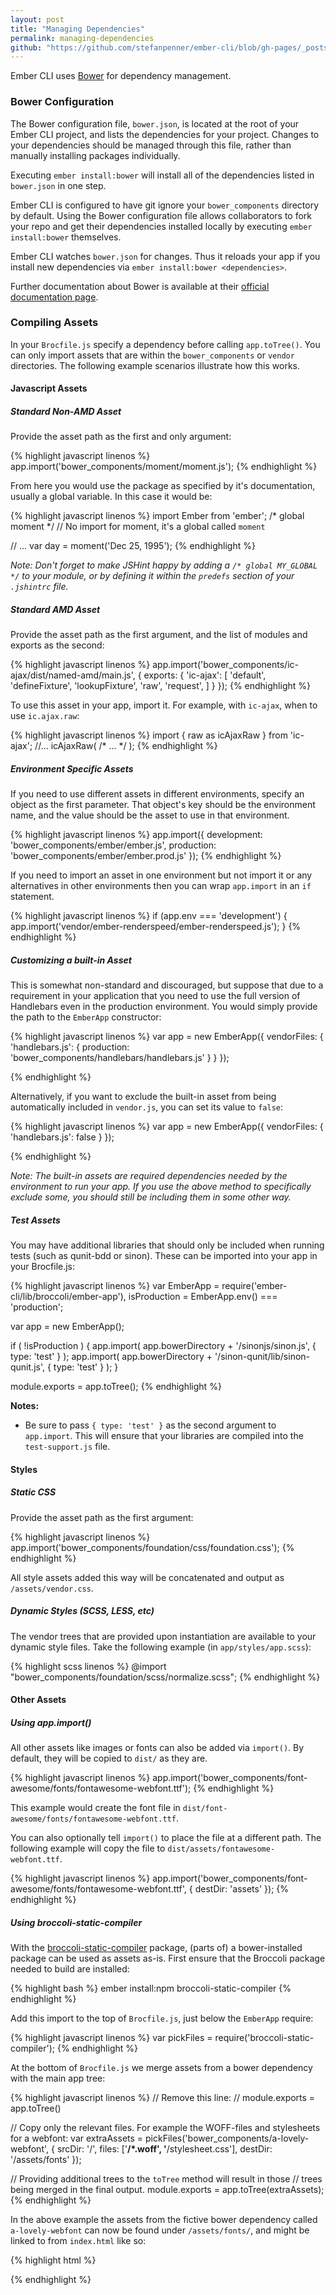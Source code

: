 ```yaml
---
layout: post
title: "Managing Dependencies"
permalink: managing-dependencies
github: "https://github.com/stefanpenner/ember-cli/blob/gh-pages/_posts/2013-04-08-managing-dependencies.md"
---
```


Ember CLI uses [Bower](http://bower.io/) for dependency management.

### Bower Configuration

The Bower configuration file, `bower.json`, is located at the root of your Ember
CLI project, and lists the dependencies for your project. Changes to your
dependencies should be managed through this file, rather than manually
installing packages individually.

Executing `ember install:bower` will install all of the dependencies listed in
`bower.json` in one step.

Ember CLI is configured to have git ignore your `bower_components` directory by
default. Using the Bower configuration file allows collaborators to fork your
repo and get their dependencies installed locally by executing 
`ember install:bower` themselves.

Ember CLI watches `bower.json` for changes. Thus it reloads your app if you
install new dependencies via `ember install:bower <dependencies>`.

Further documentation about Bower is available at their
[official documentation page](http://bower.io/).

### Compiling Assets

In your `Brocfile.js` specify a dependency before calling `app.toTree()`. You
can only import assets that are within the `bower_components` or `vendor`
directories. The following example scenarios illustrate how this works.

#### Javascript Assets

##### Standard Non-AMD Asset

Provide the asset path as the first and only argument:

{% highlight javascript linenos %}
app.import('bower_components/moment/moment.js');
{% endhighlight %}

From here you would use the package as specified by it's documentation, usually a global variable.
In this case it would be:

{% highlight javascript linenos %}
import Ember from 'ember';
/* global moment */
// No import for moment, it's a global called `moment`

// ...
var day = moment('Dec 25, 1995');
{% endhighlight %}

_Note: Don't forget to make JSHint happy by adding a `/* global MY_GLOBAL */` to your module, or
by defining it within the `predefs` section of your `.jshintrc` file._

##### Standard AMD Asset

Provide the asset path as the first argument, and the list of modules and exports as the second:

{% highlight javascript linenos %}
app.import('bower_components/ic-ajax/dist/named-amd/main.js', {
  exports: {
    'ic-ajax': [
      'default',
      'defineFixture',
      'lookupFixture',
      'raw',
      'request',
    ]
  }
});
{% endhighlight %}

To use this asset in your app, import it.
For example, with `ic-ajax`, when to use `ic.ajax.raw`:

{% highlight javascript linenos %}
import { raw as icAjaxRaw } from 'ic-ajax';
//...
icAjaxRaw( /* ... */ );
{% endhighlight %}

##### Environment Specific Assets

If you need to use different assets in different environments, specify an object as the first parameter. That object's key should be the environment name, and the value should be the asset to use in that environment.

{% highlight javascript linenos %}
app.import({
  development: 'bower_components/ember/ember.js',
  production:  'bower_components/ember/ember.prod.js'
});
{% endhighlight %}

If you need to import an asset in one environment but not import it or any alternatives in other environments then you can wrap `app.import` in an `if` statement.

{% highlight javascript linenos %}
if (app.env === 'development') {
  app.import('vendor/ember-renderspeed/ember-renderspeed.js');
}
{% endhighlight %}

##### Customizing a built-in Asset

This is somewhat non-standard and discouraged, but suppose that due to a requirement in your application that you need to use the full version of
Handlebars even in the production environment.  You would simply provide the path to the `EmberApp` constructor:

{% highlight javascript linenos %}
var app = new EmberApp({
  vendorFiles: {
    'handlebars.js': {
      production: 'bower_components/handlebars/handlebars.js'
    }
  }
});

{% endhighlight %}

Alternatively, if you want to exclude the built-in asset from being
automatically included in `vendor.js`, you can set its value to `false`:

{% highlight javascript linenos %}
var app = new EmberApp({
  vendorFiles: {
    'handlebars.js': false
  }
});

{% endhighlight %}

_Note: The built-in assets are required dependencies needed by the environment
to run your app. If you use the above method to specifically exclude
some, you should still be including them in some other way._

##### Test Assets

You may have additional libraries that should only be included when running tests (such as qunit-bdd or sinon). These can be imported into your app in your Brocfile.js:

{% highlight javascript linenos %}
var EmberApp = require('ember-cli/lib/broccoli/ember-app'),
    isProduction = EmberApp.env() === 'production';

var app = new EmberApp();

if ( !isProduction ) {
    app.import( app.bowerDirectory + '/sinonjs/sinon.js', { type: 'test' } );
    app.import( app.bowerDirectory + '/sinon-qunit/lib/sinon-qunit.js', { type: 'test' } );
}

module.exports = app.toTree();
{% endhighlight %}

**Notes:**
- Be sure to pass `{ type: 'test' }` as the second argument to `app.import`.  This will ensure that your libraries are compiled into the `test-support.js` file.

#### Styles

##### Static CSS

Provide the asset path as the first argument:

{% highlight javascript linenos %}
app.import('bower_components/foundation/css/foundation.css');
{% endhighlight %}

All style assets added this way will be concatenated and output as `/assets/vendor.css`.

##### Dynamic Styles (SCSS, LESS, etc)

The vendor trees that are provided upon instantiation are available to your dynamic style files.  Take the following example (in `app/styles/app.scss`):

{% highlight scss linenos %}
@import "bower_components/foundation/scss/normalize.scss";
{% endhighlight %}

#### Other Assets

##### Using app.import()

All other assets like images or fonts can also be added via `import()`. By default, they
will be copied to `dist/` as they are.

{% highlight javascript linenos %}
app.import('bower_components/font-awesome/fonts/fontawesome-webfont.ttf');
{% endhighlight %}

This example would create the font file in `dist/font-awesome/fonts/fontawesome-webfont.ttf`.

You can also optionally tell `import()` to place the file at a different path.
The following example will copy the file to `dist/assets/fontawesome-webfont.ttf`.

{% highlight javascript linenos %}
app.import('bower_components/font-awesome/fonts/fontawesome-webfont.ttf', {
  destDir: 'assets'
});
{% endhighlight %}

##### Using broccoli-static-compiler

With the [broccoli-static-compiler](https://github.com/joliss/broccoli-static-compiler) package,
(parts of) a bower-installed package can be used as assets as-is. First ensure that the Broccoli
package needed to build are installed:

{% highlight bash %}
ember install:npm broccoli-static-compiler
{% endhighlight %}

Add this import to the top of `Brocfile.js`, just below the `EmberApp` require:

{% highlight javascript linenos %}
var pickFiles = require('broccoli-static-compiler');
{% endhighlight %}

At the bottom of `Brocfile.js` we merge assets from a bower dependency with the main app tree:

{% highlight javascript linenos %}
// Remove this line:
// module.exports = app.toTree()

// Copy only the relevant files. For example the WOFF-files and stylesheets for a webfont:
var extraAssets = pickFiles('bower_components/a-lovely-webfont', {
   srcDir: '/',
   files: ['**/*.woff', '**/stylesheet.css'],
   destDir: '/assets/fonts'
});

// Providing additional trees to the `toTree` method will result in those
// trees being merged in the final output.
module.exports = app.toTree(extraAssets);
{% endhighlight %}

In the above example the assets from the fictive bower dependency called `a-lovely-webfont` can now
be found under `/assets/fonts/`, and might be linked to from `index.html` like so:

{% highlight html %}
<link rel="stylesheet" href="assets/fonts/lovelyfont_bold/stylesheet.css">
{% endhighlight %}
